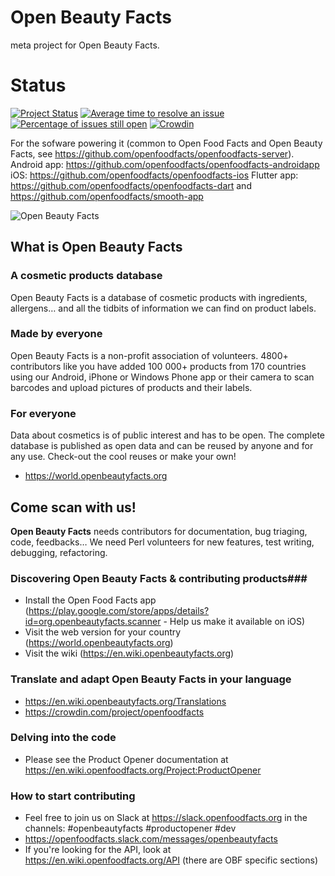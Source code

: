 
# Open Beauty Facts
meta project for Open Beauty Facts. 

**Status**
===

[![Project Status](https://opensource.box.com/badges/active.svg)](http://opensource.box.com/badges)
[![Average time to resolve an issue](https://isitmaintained.com/badge/resolution/openfoodfacts/openbeautyfacts.svg)](https://isitmaintained.com/project/openfoodfacts/openbeautyfacts.svg "Average time to resolve an issue")
[![Percentage of issues still open](https://isitmaintained.com/badge/open/openfoodfacts/openbeautyfacts.svg)](https://isitmaintained.com/project/openfoodfacts/openbeautyfacts.svg "Percentage of issues still open")
[![Crowdin](https://d322cqt584bo4o.cloudfront.net/openfoodfacts/localized.svg)](https://crowdin.com/project/openfoodfacts)

For the sofware powering it (common to Open Food Facts and Open Beauty Facts, see https://github.com/openfoodfacts/openfoodfacts-server).
Android app: https://github.com/openfoodfacts/openfoodfacts-androidapp
iOS: https://github.com/openfoodfacts/openfoodfacts-ios
Flutter app: https://github.com/openfoodfacts/openfoodfacts-dart and https://github.com/openfoodfacts/smooth-app


![Open Beauty Facts](https://static.openbeautyfacts.org/images/misc/openbeautyfacts-logo-en-178x150.png)
## What is Open Beauty Facts ##

### A cosmetic products database

Open Beauty Facts is a database of cosmetic products with ingredients, allergens… and all the tidbits of information we can find on product labels. 

### Made by everyone

Open Beauty Facts is a non-profit association of volunteers.
4800+ contributors like you have added 100 000+ products from 170 countries using our Android, iPhone or Windows Phone app or their camera to scan barcodes and upload pictures of products and their labels.

### For everyone

Data about cosmetics is of public interest and has to be open. The complete database is published as open data and can be reused by anyone and for any use. Check-out the cool reuses or make your own!
- <https://world.openbeautyfacts.org>

## Come scan with us! ##

**Open Beauty Facts** needs contributors for documentation, bug triaging, code, feedbacks…
We need Perl volunteers for new features, test writing, debugging, refactoring.

### Discovering Open Beauty Facts & contributing products###
- Install the Open Food Facts app (https://play.google.com/store/apps/details?id=org.openbeautyfacts.scanner - Help us make it available on iOS)
- Visit the web version for your country (https://world.openbeautyfacts.org)
- Visit the wiki (https://en.wiki.openbeautyfacts.org)

### Translate and adapt Open Beauty Facts in your language ###

- https://en.wiki.openbeautyfacts.org/Translations
- https://crowdin.com/project/openfoodfacts

### Delving into the code ###
- Please see the Product Opener documentation at https://en.wiki.openfoodfacts.org/Project:ProductOpener

### How to start contributing ###

- Feel free to join us on Slack at https://slack.openfoodfacts.org in the channels: #openbeautyfacts #productopener #dev
- https://openfoodfacts.slack.com/messages/openbeautyfacts
- If you're looking for the API, look at https://en.wiki.openfoodfacts.org/API (there are OBF specific sections)






